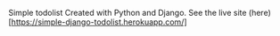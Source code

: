 Simple todolist Created with Python and Django.
See the live site (here)[https://simple-django-todolist.herokuapp.com/]